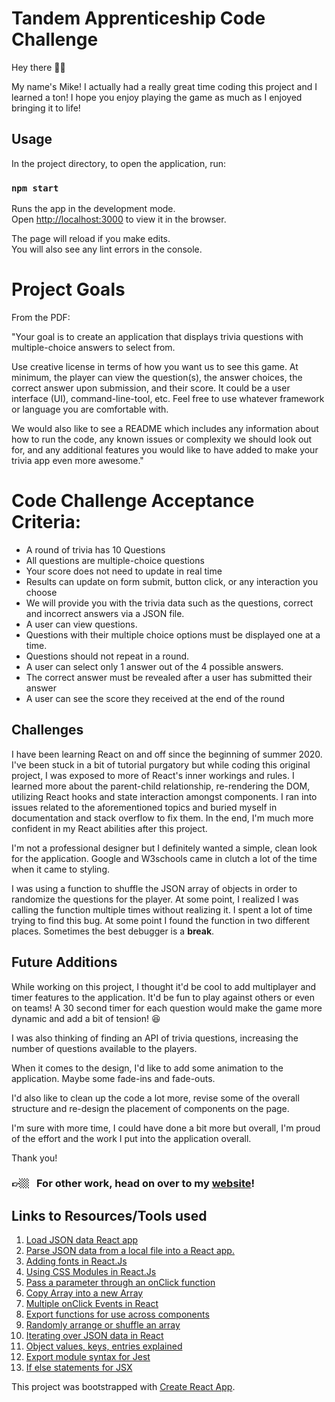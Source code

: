 <!--

[ ] Include any information about how to run the code, any known issues or complexity we should look out for, and any additional features you would like to have added to make your trivia app even more awesome.

[ ] include the requirements and acceptance criteria found in this document in your README

 -->

# Tandem Apprenticeship Code Challenge

Hey there 👋🏼

My name's Mike! I actually had a really great time coding this project and I learned a ton! I hope you enjoy playing the game as much as I enjoyed bringing it to life!

## Usage

In the project directory, to open the application, run:

### `npm start`

Runs the app in the development mode.\
Open [http://localhost:3000](http://localhost:3000) to view it in the browser.

The page will reload if you make edits.\
You will also see any lint errors in the console.

# Project Goals

From the PDF:

"Your goal is to create an application that displays trivia questions with multiple-choice answers to select from.

Use creative license in terms of how you want us to see this game. At minimum, the player can view the question(s), the answer choices, the correct answer upon submission, and their score. It could be a user interface (UI), command-line-tool, etc. Feel free to use whatever framework or language you are comfortable with.

We would also like to see a README which includes any information about how to run the code, any known issues or complexity we should look out for, and any additional features you would like to have added to make your trivia app even more awesome."

# Code Challenge Acceptance Criteria:

- A round of trivia has 10 Questions
- All questions are multiple-choice questions
- Your score does not need to update in real time
- Results can update on form submit, button click, or any interaction you choose
- We will provide you with the trivia data such as the questions, correct and incorrect answers via a JSON file.
- A user can view questions.
- Questions with their multiple choice options must be displayed one at a time.
- Questions should not repeat in a round.
- A user can select only 1 answer out of the 4 possible answers.
- The correct answer must be revealed after a user has submitted their answer
- A user can see the score they received at the end of the round

## Challenges

I have been learning React on and off since the beginning of summer 2020. I've been stuck in a bit of tutorial purgatory but while coding this original project, I was exposed to more of React's inner workings and rules. I learned more about the parent-child relationship, re-rendering the DOM, utilizing React hooks and state interaction amongst components. I ran into issues related to the aforementioned topics and buried myself in documentation and stack overflow to fix them. In the end, I'm much more confident in my React abilities after this project.

I'm not a professional designer but I definitely wanted a simple, clean look for the application. Google and W3schools came in clutch a lot of the time when it came to styling.

I was using a function to shuffle the JSON array of objects in order to randomize the questions for the player. At some point, I realized I was calling the function multiple times without realizing it. I spent a lot of time trying to find this bug. At some point I found the function in two different places. Sometimes the best debugger is a **break**.

## Future Additions

While working on this project, I thought it'd be cool to add multiplayer and timer features to the application. It'd be fun to play against others or even on teams! A 30 second timer for each question would make the game more dynamic and add a bit of tension! 😆

I was also thinking of finding an API of trivia questions, increasing the number of questions available to the players.

When it comes to the design, I'd like to add some animation to the application. Maybe some fade-ins and fade-outs.

I'd also like to clean up the code a lot more, revise some of the overall structure and re-design the placement of components on the page.

I'm sure with more time, I could have done a bit more but overall, I'm proud of the effort and the work I put into the application overall.

Thank you!

### 👉🏼 &nbsp; For other work, head on over to my [website](https://micriver.github.io/)!

## Links to Resources/Tools used

1. [Load JSON data React app](https://stackoverflow.com/questions/33650399/es6-modules-implementation-how-to-load-a-json-file/33650470#33650470)
2. [Parse JSON data from a local file into a React app.](https://stackoverflow.com/questions/37649695/how-can-i-parse-through-local-json-file-in-react-js)
3. [Adding fonts in React.Js](https://stackoverflow.com/questions/40769551/how-to-use-google-fonts-in-react-js)
4. [Using CSS Modules in React.Js](https://create-react-app.dev/docs/adding-a-css-modules-stylesheet/)
5. [Pass a parameter through an onClick function](https://upmostly.com/tutorials/pass-a-parameter-through-onclick-in-react)
6. [Copy Array into a new Array](https://stackoverflow.com/questions/7486085/copy-array-by-value)
7. [Multiple onClick Events in React](https://upmostly.com/tutorials/multiple-onclick-events-in-react-with-examples#call-multiple-functions)
8. [Export functions for use across components](https://stackoverflow.com/questions/32888728/correct-way-to-share-functions-between-components-in-react/32889002)
9. [Randomly arrange or shuffle an array](https://www.w3resource.com/javascript-exercises/javascript-array-exercise-17.php)
10. [Iterating over JSON data in React](https://kirstyburgoine.wordpress.com/2018/01/21/iterating-through-json-data-in-react/)
11. [Object values, keys, entries explained](https://javascript.info/keys-values-entries)
12. [Export module syntax for Jest](https://stackoverflow.com/questions/44302573/module-exports-multiple-functions-in-jest-testing)
13. [If else statements for JSX](https://shripadk.github.io/react/tips/if-else-in-JSX.html#:~:text=if%2Delse%20statements%20don't,function%20calls%20and%20object%20construction.)

This project was bootstrapped with [Create React App](https://github.com/facebook/create-react-app).
